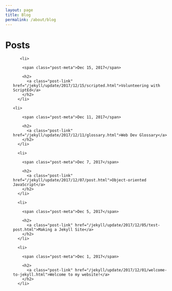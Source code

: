 ```yaml
---
layout: page
title: Blog
permalink: /about/blog
---
```




  <h1 class="page-heading">Posts</h1>




  <ul class="post-list">

       <li>

        <span class="post-meta">Dec 15, 2017</span>

        <h2>
          <a class="post-link" href="/jekyll/update/2017/12/15/scripted.html">Volunteering with ScriptEd</a>
        </h2>
      </li>

    <li>

        <span class="post-meta">Dec 11, 2017</span>

        <h2>
          <a class="post-link" href="/jekyll/update/2017/12/11/glossary.html">Web Dev Glossary</a>
        </h2>
      </li>

      <li>

        <span class="post-meta">Dec 7, 2017</span>

        <h2>
          <a class="post-link" href="/jekyll/update/2017/12/07/post.html">Object-oriented JavaScript</a>
        </h2>
      </li>

      <li>

        <span class="post-meta">Dec 5, 2017</span>

        <h2>
          <a class="post-link" href="/jekyll/update/2017/12/05/test-post.html">Making a Jekyll Site</a>
        </h2>
      </li>

      <li>

        <span class="post-meta">Dec 1, 2017</span>

        <h2>
          <a class="post-link" href="/jekyll/update/2017/12/01/welcome-to-jekyll.html">Welcome to my website!</a>
        </h2>
      </li>

  </ul>


